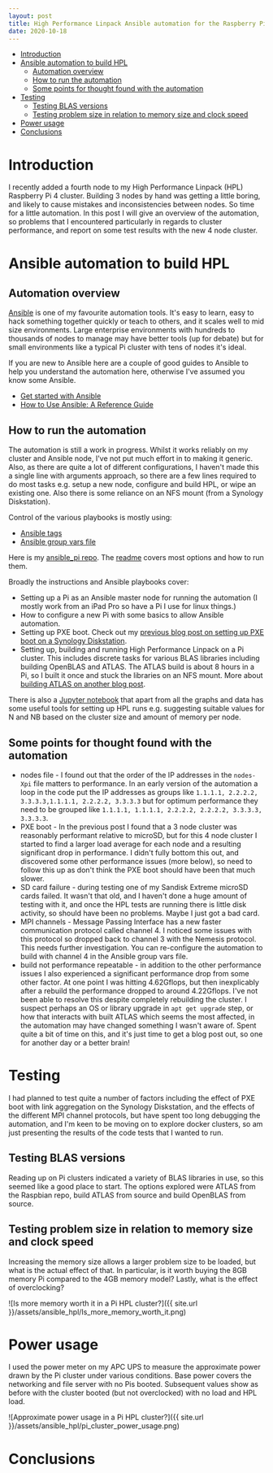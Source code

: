 ```yaml
---
layout: post
title: High Performance Linpack Ansible automation for the Raspberry Pi 4
date: 2020-10-18
---
```


- [Introduction](#introduction)
- [Ansible automation to build HPL](#ansible-automation-to-build-HPL)
  - [Automation overview](#automation-overview)
  - [How to run the automation](#how-to-run-the-automation)
  - [Some points for thought found with the automation](#some-points-for-thought-found-with-the-automation)
- [Testing](#testing)
  - [Testing BLAS versions](#testing-BLAS-versions)
  - [Testing problem size in relation to memory size and clock speed](#testing-problem-size-in-relation-to-memory-size-and-clock-speed)
- [Power usage](#power-usage)
- [Conclusions](#conclusions)

# Introduction

I recently added a fourth node to my High Performance Linpack (HPL) Raspberry Pi 4 cluster. Building 3 nodes by hand was getting a little boring, and likely to cause mistakes and inconsistencies between nodes. So time for a little automation.
In this post I will give an overview of the automation, so problems that I encountered particularly in regards to cluster performance, and report on some test results with the new 4 node cluster.

# Ansible automation to build HPL

## Automation overview

[Ansible](https://www.ansible.com) is one of my favourite automation tools. It's easy to learn, easy to hack something together quickly or teach to others, and it scales well to mid size environments. Large enterprise environments with hundreds to thousands of nodes to manage may have better tools (up for debate) but for small environments like a typical Pi cluster with tens of nodes it's ideal.

If you are new to Ansible here are a couple of good guides to Ansible to help you understand the automation here, otherwise I've assumed you know some Ansible.

* [Get started with Ansible](https://www.ansible.com/resources/get-started)
* [How to Use Ansible: A Reference Guide](https://www.digitalocean.com/community/cheatsheets/how-to-use-ansible-cheat-sheet-guide)

## How to run the automation

The automation is still a work in progress. Whilst it works reliably on my cluster and Ansible node, I've not put much effort in to making it generic. Also, as there are quite a lot of different configurations, I haven't made this a single line with arguments approach, so there are a few lines required to do most tasks e.g. setup a new node, configure and build HPL, or wipe an existing one. Also there is some reliance on an NFS mount (from a Synology Diskstation).

Control of the various playbooks is mostly using:

- [Ansible tags](https://docs.ansible.com/ansible/latest/user_guide/playbooks_tags.html)
- [Ansible group vars file](https://github.com/mikejmcfarlane/ansible_pi/blob/master/group_vars/all.yml)

Here is my [ansible_pi repo](https://github.com/mikejmcfarlane/ansible_pi). The [readme](https://github.com/mikejmcfarlane/ansible_pi/blob/master/README.md) covers most options and how to run them.

Broadly the instructions and Ansible playbooks cover:

- Setting up a Pi as an Ansible master node for running the automation (I mostly work from an iPad Pro so have a Pi I use for linux things.)
- How to configure a new Pi with some basics to allow Ansible automation.
- Setting up PXE boot. Check out my [previous blog post on setting up PXE boot on a Synology Diskstation](https://mikejmcfarlane.github.io/blog/2020/09/12/PXE-boot-raspberry-pi-4-from-synology-diskstation).
- Setting up, building and running High Performance Linpack on a Pi cluster. This includes discrete tasks for various BLAS libraries including building OpenBLAS and ATLAS. The ATLAS build is about 8 hours in a Pi, so I built it once and stuck the libraries on an NFS mount. More about [building ATLAS on another blog post](https://mikejmcfarlane.github.io/blog/2020/09/17/High-Performance-Linpack-for-raspberry-pi-supercomputer).

There is also a [Jupyter notebook](https://github.com/mikejmcfarlane/pi_notebooks) that apart from all the graphs and data has some useful tools for setting up HPL runs e.g. suggesting suitable values for N and NB based on the cluster size and amount of memory per node.

## Some points for thought found with the automation

- nodes file - I found out that the order of the IP addresses in the `nodes-Xpi` file matters to performance. In an early version of the automation a loop in the code put the IP addresses as groups like `1.1.1.1, 2.2.2.2, 3.3.3.3,1.1.1.1, 2.2.2.2, 3.3.3.3` but for optimum performance they need to be grouped like `1.1.1.1, 1.1.1.1, 2.2.2.2, 2.2.2.2, 3.3.3.3, 3.3.3.3`.
- PXE boot - In the previous post I found that a 3 node cluster was reasonably performant relative to microSD, but for this 4 node cluster I started to find a larger load average for each node and a resulting significant drop in performance. I didn't fully bottom this out, and discovered some other performance issues (more below), so need to follow this up as don't think the PXE boot should have been that much slower.
- SD card failure - during testing one of my Sandisk Extreme microSD cards failed. It wasn't that old, and I haven't done a huge amount of testing with it, and once the HPL tests are running there is little disk activity, so should have been no problems. Maybe I just got a bad card.
- MPI channels - Message Passing Interface has a new faster communication protocol called channel 4. I noticed some issues with this protocol so dropped back to channel 3 with the Nemesis protocol. This needs further investigation. You can re-configure the automation to build with channel 4 in the Ansible group vars file.
- build not performance repeatable - in addition to the other performance issues I also experienced a significant performance drop from some other factor. At one point I was hitting 4.62Gflops, but then inexplicably after a rebuild the performance dropped to around 4.22Gflops. I've not been able to resolve this despite completely rebuilding the cluster. I suspect perhaps an OS or library upgrade in `apt get upgrade` step, or how that interacts with built ATLAS which seems the most affected, in the automation may have changed something I wasn't aware of. Spent quite a bit of time on this, and it's just time to get a blog post out, so one for another day or a better brain!

# Testing

I had planned to test quite a number of factors including the effect of PXE boot with link aggregation on the Synology Diskstation, and the effects of the different MPI channel protocols, but have spent too long debugging the automation, and I'm keen to be moving on to explore docker clusters, so am just presenting the results of the code tests that I wanted to run.

## Testing BLAS versions

Reading up on Pi clusters indicated a variety of BLAS libraries in use, so this seemed like a good place to start. The options explored were ATLAS from the Raspbian repo, build ATLAS from source and build OpenBLAS from source.


## Testing problem size in relation to memory size and clock speed

Increasing the memory size allows a larger problem size to be loaded, but what is the actual effect of that. In particular, is it worth buying the 8GB memory Pi compared to the 4GB memory model? Lastly, what is the effect of overclocking?

![Is more memory worth it in a Pi HPL cluster?]({{ site.url }}/assets/ansible_hpl/Is_more_memory_worth_it.png)

# Power usage

I used the power meter on my APC UPS to measure the approximate power drawn by the Pi cluster under various conditions. Base power covers the networking and file server with no Pis booted. Subsequent values show as before with the cluster booted (but not overclocked) with no load and HPL load.

![Approximate power usage in a Pi HPL cluster?]({{ site.url }}/assets/ansible_hpl/pi_cluster_power_usage.png)

# Conclusions




